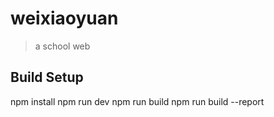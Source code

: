 # weixiaoyuan

> a school web

## Build Setup

npm install
npm run dev
npm run build
npm run build --report
```



